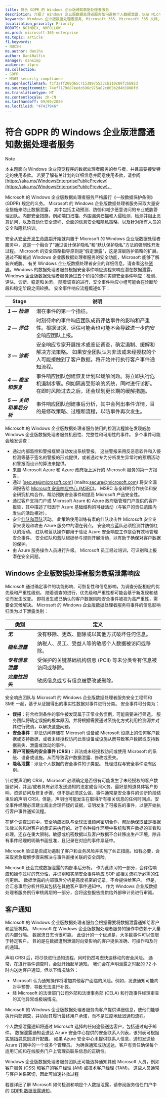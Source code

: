 ```yaml
---
title: 符合 GDPR 的 Windows 企业版通知数据处理者服务
description: 介绍了 Windows 企业版数据处理者服务如何避免个人数据泄露，以及 Microsoft 如何在出现数据泄露时响应和通知用户。
keywords: Windows 企业版数据处理者服务, Microsoft 365, Microsoft 365 文档, GDPR
localization_priority: Priority
ROBOTS: NOINDEX, NOFOLLOW
ms.prod: microsoft-365-enterprise
ms.topic: article
f1.keywords:
- NOCSH
ms.author: daniha
author: DaniHalfin
manager: dansimp
audience: itpro
ms.collection:
- GDPR
- M365-security-compliance
ms.openlocfilehash: fcf3aff200d65c71538975533cb110c89f3bb92d
ms.sourcegitcommit: 74ef7179887eedc696c975a82c865b2d4b3808fd
ms.translationtype: HT
ms.contentlocale: zh-CN
ms.lasthandoff: 09/09/2020
ms.locfileid: "47417946"
---
```

# <a name="data-processor-service-for-windows-enterprise-breach-notification-under-the-gdpr"></a>符合 GDPR 的 Windows 企业版泄露通知数据处理者服务

>[!NOTE]
>本主题面向 Windows 企业预览程序的数据处理者服务的参与者，并且需要接受特定的使用条款。 若要了解有关计划的详细信息并同意使用条款，请参阅 [https://aka.ms/WindowsEnterprisePublicPreview](https://aka.ms/WindowsEnterprisePublicPreview)。

Microsoft 的 Windows 企业版数据处理者服务严格履行《一般数据保护条例》(GDPR) 规定的义务。 Microsoft 的 Windows 企业版数据处理者服务采取大量安全措施来防止数据泄露， 其中包括主动预测、防御和减少恶意访问的专业威胁管理团队。内部安全措施，例如端口扫描、外围漏洞扫描和入侵检测、检测并阻止恶意访问，以及自动化安全流程、全面的信息安全和隐私策略，以及针对所有人员的安全和隐私培训。 

安全从[安全开发生命周期](https://www.microsoft.com/sdl/)开始就内置于 Microsoft 的 Windows 企业版数据处理者服务中，这是一个融合了“通过设计保护隐私”和“默认保护隐私”方法的强制性开发过程。 Microsoft 的安全策略指导原则是"假定泄露"，这是深层防护策略的扩展。 通过不断挑战 Windows 企业版数据处理者服务的安全功能，Microsoft 能够了解新兴威胁。 有关 Windows 企业版数据处理者安全的详细信息，请查看这些[资源](https://www.microsoft.com/TrustCenter/Security/windows10-security)。Windows 的数据处理者服务根据安全事件响应流程来响应潜在数据泄露。 Windows 企业版数据处理者服务通过五个阶段的流程实施安全事件响应：检测、评估、诊断、稳定和关闭。 随着调查的进行，安全事件响应小组可能会在诊断阶段和稳定阶段之间轮换。 安全事件响应流程概述如下： 

|**Stage**|**说明**|
| ------- | ------------- |
| ***1 — 检测*** | 潜在事件的第一个指征。 |
| ***2 — 评估*** | 时刻待命的事件响应团队成员评估事件的影响和严重性。根据证据，评估可能会也可能不会导致进一步向安全响应团队上报。 |
| ***3 — 诊断*** | 安全响应专家开展技术或鉴证调查，确定遏制、缓解和解决方法策略。 如果安全团队认为非法或未经授权的个人可能接触到了客户数据，将开始并行执行客户事件通知流程。 |
| ***4 — 稳定和恢复*** | 事件响应团队创建恢复计划以缓解问题。将立即执行危机遏制步骤。例如隔离受影响的系统，同时进行诊断。在即时风险过去之后，还会规划更长期的缓解措施。 |
| ***5 — 关闭和事后分析*** | 事件响应团队创建事后分析，其中会列出事件详情，目的是修改策略、过程和流程，以防事件再次发生。 |

Microsoft 的 Windows 企业版数据处理者服务使用的检测流程旨在发现威胁 Windows 企业版数据处理者服务机密性、完整性和可用性的事件。 多个事件可能会触发调查： 

 - 通过内部监控和警报框架自动发出系统警报。 这些警报采用反恶意软件和入侵检测等基于签名的警报的形式提供，或者通过专为分析发生异常时的预期活动和警报而设计的算法来提供。
 - 来自 Microsoft Azure 和 Azure 政府版上运行的 Microsoft 服务的第一方报告。
 - 通过 [secure@microsoft.com] (mailto:secure@microsoft.com) 将安全漏洞报告给 [Microsoft 安全响应中心 (MSRC)](https://technet.microsoft.com/security/dn440717)。 MSRC 与全球的合作伙伴和安全研究机构合作，帮助预防安全事件和提高 Microsoft 产品安全性。
 - 通过客户支持门户或 Microsoft Azure 和 Azure 政府版管理门户提供的客户报告，其中描述了归因于 Azure 基础结构的可疑活动（与客户的责任范围内发生的活动相对）。
 - 安全[红队和蓝队](https://azure.microsoft.com/blog/red-teaming-using-cutting-edge-threat-simulation-to-harden-the-microsoft-enterprise-cloud/)活动。 此策略使用训练有素的红队攻击性 Microsoft 安全专家来发现和攻击 Azure 服务中的潜在弱点。 安全响应蓝队必须检测并防御红队的活动。 红队和蓝队操作都用于验证 Azure 安全响应工作是否有效地管理安全事件。 安全红队和蓝队根据参与规则开展活动，以有助于确保对客户数据的保护。
 - 由 Azure 服务操作人员进行升级。 Microsoft 员工经过培训，可识别和上报潜在安全问题。

 ## <a name="data-processor-service-for-windows-enterprise-data-breach-response"></a>Windows 企业版数据处理者服务数据泄露响应 

 Microsoft 通过确定事件的功能影响、可恢复性和信息影响，为调查分配相应的优先级和严重性级别。 随着调查的进行，优先级和严重性都可能会基于新发现和结论而发生改变。 即将发生或已确认的客户数据风险安全事件被视为高严重性，需要全天候解决。 Microsoft 的 Windows 企业版数据处理者服务将事件的信息影响归类为以下泄露类别： 

| **类别**             | **定义**                                                                                                                   |
| ------------------------ | -------------------------------------------------------------------------------------------------------------------------------- |
| ***无***               | 没有移除、更改、删除或以其他方式破坏任何信息。 |
| ***隐私泄露***     | 纳税人、员工、受益人等的敏感个人数据被访问或移除。 |
| ***专有信息泄露*** | 受保护的关键基础机构信息 (PCII) 等未分类专有信息被访问或移除。 |
| ***完整性损失***     | 敏感信息或专有信息被更改或删除。 |

安全响应团队与 Microsoft 的 Windows 企业版数据处理者服务安全工程师和 SME 一起，基于从证据得出的事实性数据对事件进行分类。 安全事件可分类为： 

 - **误报**：符合检测条件的事件被发现属于正常业务惯例，可能需要进行筛选。 服务团队将确定误报的根本原因，并将根据需要通过系统化方式利用检测源并对其进行微调，以解决这些问题。 
 - **安全事件**：非法访问存储在 Microsoft 设备或 Microsoft 设施上的任何客户数据或支持数据，或者未经授权访问此类设备或设施从而导致客户数据或支持数据丢失、泄露或改动的事件。 
 - **客户可报告的安全事件 (CRSI)**：非法或未经授权访问或使用 Microsoft 的系统、设备或设施，从而导致客户数据泄露、修改或丢失。 
 - **隐私泄露**：涉及个人数据的安全事件的子类型。 处理过程与安全事件没有区别。 

 针对要声明的 CRSI，Microsoft 必须确定是否很有可能发生了未经授权的客户数据访问，并且/或者具有必须发送通知的法定或合同义务。最好是知道具体客户影响、资源访问及修复步骤，但不是必须这么做。事件通常是安全事件的诊断阶段结束后的声明 CRSI，但是，声明也可能发生在取得所有相关信息的任何时间点。安全事件经理必须建立超出合理怀疑的证据，证明发生了可报告的事件，以便开始执行客户事件通知流程。 

在整个调查过程中，安全响应团队与全球法律顾问密切合作，帮助确保取证是根据法律义务和对客户的承诺来执行的。对于各种操作环境中系统和客户数据的查看和处理，还存在重大限制。敏感或机密数据以及客户数据不会转移出生产环境，除非有事件经理的明确书面批准，且记录在对应的事件票证中。 

Microsoft 验证是否成功遏制了客户和业务风险并实施了纠正措施。如有必要，会采取紧急缓解步骤来解决与事件直接关联的安全风险。 

Microsoft 还会完成数据泄露的内部事后分析。 作为此练习的一部分，会评估响应和操作过程的充分性，并识别和实施安全事件响应 SOP 或相关流程所必需的任何更新。 数据泄露的内部事后分析是高度机密的记录，不会提供给客户。 但是，会汇总事后分析并将其包括在其他客户事件通知中。 作为 Windows 企业版数据处理者服务例行审核周期的一部分，会将这些报告提供给外部审计员进行审阅。 

## <a name="customer-notice"></a>客户通知

Microsoft 的 Windows 企业版数据处理者服务会根据需要将数据泄露通知给客户和监管机构。 Microsoft 在 Windows 企业版数据处理者服务的操作中依赖于大量的内部分隔。 数据流日志也很可靠。 此设计的一个优点是，大多数事件可以仅限于特定客户。 目的是在数据遭到泄漏时向受影响的客户提供准确、可操作和及时的通知。 

声明 CRSI 后，将尽快进行通知流程，同时仍然考虑快速移动的安全风险。 通常，在进行事件调查时，会就开始起草通知。 我们会在声明泄露之时起的 72 小时内送达客户通知，但以下情况除外： 

 - Microsoft 认为通知操作将增加其他客户面临的风险。例如，发送通知可能向对手预警，导致无法进行补救。 
 - 经 Microsoft 的法律部门公司外部和法律事务部 (CELA) 和行政事件经理审查的其他异常或极端情况。 

 Microsoft 的 Windows 企业版数据处理者服务向客户提供详细信息，使他们能够执行内部调查，并协助其履行最终用户承诺，而不是过度地延迟通知流程。 

个人数据泄露通知将通过 Microsoft 选择的任何途径送达客户，包括通过电子邮件。 数据泄露通知会送达 Azure 安全中心提供的安全联系人列表，该列表可根据[实施指导原则](https://docs.microsoft.com/azure/security-center/security-center-provide-security-contact-details)进行配置。 如果 Azure 安全中心未提供联系人信息，通知发送给 Azure 订阅中的一个或多个管理员。 为确保通知成功送达，客户有责任确保每个适用订阅和在线服务门户上管理员联系信息的正确性。

Windows 企业版数据处理者服务团队还可能选择通知其他 Microsoft 人员，例如客户服务 (CSS) 和客户的客户经理 (AM) 或技术客户经理 (TAM)。 这些人员通常与客户关系密切，因此可加速补救过程 

若要详细了解 Microsoft 如何检测和响应个人数据泄露，请参阅服务信任门户中的 [GDPR 数据泄露通知](https://servicetrust.microsoft.com/ViewPage/GDPRBreach)。
